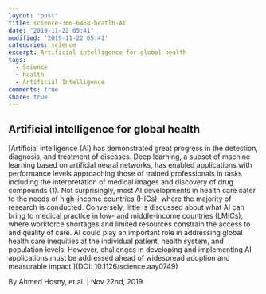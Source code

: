 ```yaml
---
layout: "post"
title: science-366-6468-heatlh-AI
date: "2019-11-22 05:41"
modified: '2019-11-22 05:41'
categories: science
excerpt: Artificial intelligence for global health
tags:
  - Science
  - health
  - Artificial Intelligence
comments: true
share: true
---
```


## Artificial intelligence for global health

[Artificial intelligence (AI) has demonstrated great progress in the detection, diagnosis, and treatment of diseases. Deep learning, a subset of machine learning based on artificial neural networks, has enabled applications with performance levels approaching those of trained professionals in tasks including the interpretation of medical images and discovery of drug compounds (1). Not surprisingly, most AI developments in health care cater to the needs of high-income countries (HICs), where the majority of research is conducted. Conversely, little is discussed about what AI can bring to medical practice in low- and middle-income countries (LMICs), where workforce shortages and limited resources constrain the access to and quality of care. AI could play an important role in addressing global health care inequities at the individual patient, health system, and population levels. However, challenges in developing and implementing AI applications must be addressed ahead of widespread adoption and measurable impact.](DOI: 10.1126/science.aay0749)

By Ahmed Hosny, et al. | Nov 22nd, 2019
